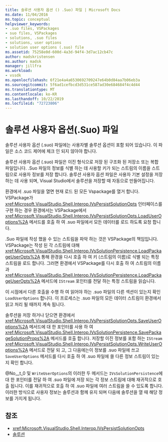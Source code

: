 ```yaml
---
title: 솔루션 사용자 옵션 () .Suo) 파일 | Microsoft Docs
ms.date: 11/04/2016
ms.topic: conceptual
helpviewer_keywords:
- .suo files, VSPackages
- suo files, VSPackages
- solutions, .suo files
- solutions, user options
- solution user options (.suo) file
ms.assetid: 75258e0d-600d-4a3d-94f4-3d7ac12cb47c
author: madskristensen
ms.author: madsk
manager: jillfra
ms.workload:
- vssdk
ms.openlocfilehash: 6f21e4a4a6530692709247e64b0d84aa7b06eb3a
ms.sourcegitcommit: 5f6ad1cefbcd3d531ce587ad30e684684f4c4d44
ms.translationtype: MT
ms.contentlocale: ko-KR
ms.lasthandoff: 10/22/2019
ms.locfileid: "72723806"
---
```

# <a name="solution-user-options-suo-file"></a>솔루션 사용자 옵션(.Suo) 파일
솔루션 사용자 옵션 (.suo) 파일에는 사용자별 솔루션 옵션이 포함 되어 있습니다. 이 파일은 소스 코드 제어에 체크 인 되지 않아야 합니다.

 솔루션 사용자 옵션 (.suo) 파일은 이진 형식으로 저장 된 구조화 된 저장소 또는 복합 파일입니다. .Suo 파일의 정보를 식별 하는 데 사용할 키가 되는 스트림의 이름을 스트림으로 사용자 정보를 저장 합니다. 솔루션 사용자 옵션 파일은 사용자 기본 설정을 저장 하는 데 사용 되며, Visual Studio에서 솔루션을 저장할 때 자동으로 만들어집니다.

 환경에서 .suo 파일을 열면 현재 로드 된 모든 Vspackage를 열거 합니다. VSPackage가 <xref:Microsoft.VisualStudio.Shell.Interop.IVsPersistSolutionOpts> 인터페이스를 구현 하는 경우 환경에서는 VSPackage에서 <xref:Microsoft.VisualStudio.Shell.Interop.IVsPersistSolutionOpts.LoadUserOptions%2A> 메서드를 호출 하 여 .suo 파일에서 모든 데이터를 로드 하도록 요청 합니다.

 .Suo 파일에 작성 했을 수 있는 스트림을 파악 하는 것은 VSPackage의 책임입니다. VSPackage는 작성 된 각 스트림에 대해 <xref:Microsoft.VisualStudio.Shell.Interop.IVsSolutionPersistence.LoadPackageUserOpts%2A> 통해 환경을 다시 호출 하 여 키 (스트림의 이름)로 식별 되는 특정 스트림을 로드 합니다. 그러면 환경에서 VSPackage를 다시 호출 하 여 스트림의 이름과 <xref:Microsoft.VisualStudio.Shell.Interop.IVsSolutionPersistence.LoadPackageUserOpts%2A> 메서드에 `IStream` 포인터를 전달 하는 특정 스트림을 읽습니다.

 이 시점에서 다른 호출을 수행 하 여 읽어야 하는 .suo 파일의 다른 섹션이 있는지 확인 `LoadUserOptions` 합니다. 이 프로세스는 .suo 파일의 모든 데이터 스트림이 환경에서 읽고 처리 될 때까지 계속 됩니다.

 솔루션을 저장 하거나 닫으면 환경에서 <xref:Microsoft.VisualStudio.Shell.Interop.IVsPersistSolutionOpts.SaveUserOptions%2A> 메서드에 대 한 포인터를 사용 하 여 <xref:Microsoft.VisualStudio.Shell.Interop.IVsSolutionPersistence.SavePackageSolutionProps%2A> 메서드를 호출 합니다. 저장할 이진 정보를 포함 하는 `IStream` <xref:Microsoft.VisualStudio.Shell.Interop.IVsPersistSolutionOpts.WriteUserOptions%2A> 메서드로 전달 되 고, 그 다음에는이 정보를 .suo 파일에 쓰고 `SaveUserOptions` 메서드를 다시 호출 하 여 .suo 파일에 쓸 다른 정보 스트림이 있는지 확인 합니다.

 @No__t_0 및 `WriteUserOptions`의 이러한 두 메서드는 `IVsSolutionPersistence`에 대 한 포인터를 전달 하 여 .suo 파일에 저장 되는 각 정보 스트림에 대해 재귀적으로 호출 됩니다. 이를 재귀적으로 호출 하 여 .suo 파일에 여러 스트림을 쓸 수 있도록 합니다. 이러한 방식으로 사용자 정보는 솔루션과 함께 유지 되며 다음에 솔루션을 열 때 해당 정보를 가지게 됩니다.

## <a name="see-also"></a>참조
- <xref:Microsoft.VisualStudio.Shell.Interop.IVsPersistSolutionOpts>
- [솔루션](../../extensibility/internals/solutions-overview.md)